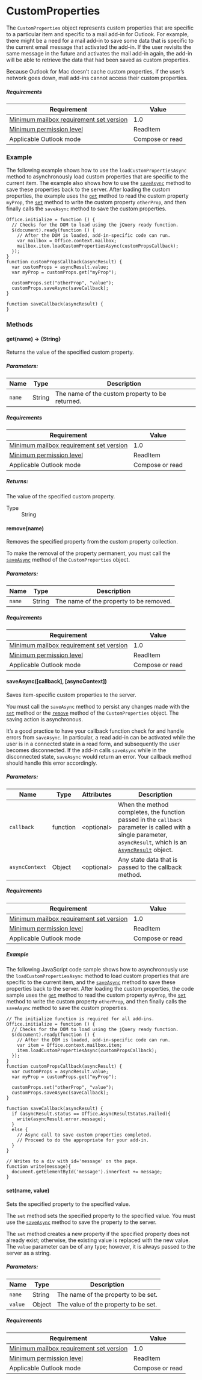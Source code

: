

# CustomProperties

The `CustomProperties` object represents custom properties that are specific to a particular item and specific to a mail add-in for Outlook. For example, there might be a need for a mail add-in to save some data that is specific to the current email message that activated the add-in. If the user revisits the same message in the future and activates the mail add-in again, the add-in will be able to retrieve the data that had been saved as custom properties.

Because Outlook for Mac doesn’t cache custom properties, if the user’s network goes down, mail add-ins cannot access their custom properties.

##### Requirements

|Requirement| Value|
|---|---|
|[Minimum mailbox requirement set version](./tutorial-api-requirement-sets.md)| 1.0|
|[Minimum permission level](../../../docs/outlook/understanding-outlook-add-in-permissions.md)| ReadItem|
|Applicable Outlook mode| Compose or read|

### Example

The following example shows how to use the `loadCustomPropertiesAsync` method to asynchronously load custom properties that are specific to the current item. The example also shows how to use the [`saveAsync`](#saveasynccallback-asynccontext) method to save these properties back to the server. After loading the custom properties, the example uses the [`get`](CustomProperties.md#getname--string) method to read the custom property `myProp`, the [`set`](CustomProperties.md#setname-value) method to write the custom property `otherProp`, and then finally calls the `saveAsync` method to save the custom properties.

```
Office.initialize = function () {
  // Checks for the DOM to load using the jQuery ready function.
  $(document).ready(function () {
    // After the DOM is loaded, add-in-specific code can run.
    var mailbox = Office.context.mailbox;
    mailbox.item.loadCustomPropertiesAsync(customPropsCallback);
  });
}
function customPropsCallback(asyncResult) {
  var customProps = asyncResult.value;
  var myProp = customProps.get("myProp");

  customProps.set("otherProp", "value");
  customProps.saveAsync(saveCallback);
}

function saveCallback(asyncResult) {
}
```

### Methods

####  get(name) → {String}

Returns the value of the specified custom property.

##### Parameters:

|Name| Type| Description|
|---|---|---|
|`name`| String|The name of the custom property to be returned.|

##### Requirements

|Requirement| Value|
|---|---|
|[Minimum mailbox requirement set version](./tutorial-api-requirement-sets.md)| 1.0|
|[Minimum permission level](../../../docs/outlook/understanding-outlook-add-in-permissions.md)| ReadItem|
|Applicable Outlook mode| Compose or read|

##### Returns:

The value of the specified custom property.

<dl class="param-type">

<dt>Type</dt>

<dd>String</dd>

</dl>

####  remove(name)

Removes the specified property from the custom property collection.

To make the removal of the property permanent, you must call the [`saveAsync`](CustomProperties.md#saveasynccallback-asynccontext) method of the `CustomProperties` object.

##### Parameters:

|Name| Type| Description|
|---|---|---|
|`name`| String|The name of the property to be removed.|

##### Requirements

|Requirement| Value|
|---|---|
|[Minimum mailbox requirement set version](./tutorial-api-requirement-sets.md)| 1.0|
|[Minimum permission level](../../../docs/outlook/understanding-outlook-add-in-permissions.md)| ReadItem|
|Applicable Outlook mode| Compose or read|
####  saveAsync([callback], [asyncContext])

Saves item-specific custom properties to the server.

You must call the `saveAsync` method to persist any changes made with the [`set`](CustomProperties.md#setname-value) method or the [`remove`](CustomProperties.md#removename) method of the `CustomProperties` object. The saving action is asynchronous.

It’s a good practice to have your callback function check for and handle errors from `saveAsync`. In particular, a read add-in can be activated while the user is in a connected state in a read form, and subsequently the user becomes disconnected. If the add-in calls `saveAsync` while in the disconnected state, `saveAsync` would return an error. Your callback method should handle this error accordingly.

##### Parameters:

|Name| Type| Attributes| Description|
|---|---|---|---|
|`callback`| function| &lt;optional&gt;|When the method completes, the function passed in the `callback` parameter is called with a single parameter, `asyncResult`, which is an [`AsyncResult`](simple-types.md#asyncresult) object. |
|`asyncContext`| Object| &lt;optional&gt;|Any state data that is passed to the callback method.|

##### Requirements

|Requirement| Value|
|---|---|
|[Minimum mailbox requirement set version](./tutorial-api-requirement-sets.md)| 1.0|
|[Minimum permission level](../../../docs/outlook/understanding-outlook-add-in-permissions.md)| ReadItem|
|Applicable Outlook mode| Compose or read|

##### Example

The following JavaScript code sample shows how to asynchronously use the `loadCustomPropertiesAsync` method to load custom properties that are specific to the current item, and the [`saveAsync`](CustomProperties.md#saveasynccallback-asynccontext) method to save these properties back to the server. After loading the custom properties, the code sample uses the [`get`](#getname--string) method to read the custom property `myProp`, the [`set`](CustomProperties.md#setname-value) method to write the custom property `otherProp`, and then finally calls the `saveAsync` method to save the custom properties.

```
// The initialize function is required for all add-ins.
Office.initialize = function () {
  // Checks for the DOM to load using the jQuery ready function.
  $(document).ready(function () {
    // After the DOM is loaded, add-in-specific code can run.
    var item = Office.context.mailbox.item;
    item.loadCustomPropertiesAsync(customPropsCallback);
  });
}
function customPropsCallback(asyncResult) {
  var customProps = asyncResult.value;
  var myProp = customProps.get("myProp");

  customProps.set("otherProp", "value");
  customProps.saveAsync(saveCallback);
}

function saveCallback(asyncResult) {
  if (asyncResult.status == Office.AsyncResultStatus.Failed){
    write(asyncResult.error.message);
  }
  else {
    // Async call to save custom properties completed.
    // Proceed to do the appropriate for your add-in.
  }
}

// Writes to a div with id='message' on the page.
function write(message){
  document.getElementById('message').innerText += message;
}
```

####  set(name, value)

Sets the specified property to the specified value.

The `set` method sets the specified property to the specified value. You must use the [`saveAsync`](CustomProperties.md#saveasynccallback-asynccontext) method to save the property to the server.

The `set` method creates a new property if the specified property does not already exist; otherwise, the existing value is replaced with the new value. The `value` parameter can be of any type; however, it is always passed to the server as a string.

##### Parameters:

|Name| Type| Description|
|---|---|---|
|`name`| String|The name of the property to be set.|
|`value`| Object|The value of the property to be set.|

##### Requirements

|Requirement| Value|
|---|---|
|[Minimum mailbox requirement set version](./tutorial-api-requirement-sets.md)| 1.0|
|[Minimum permission level](../../../docs/outlook/understanding-outlook-add-in-permissions.md)| ReadItem|
|Applicable Outlook mode| Compose or read|
